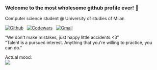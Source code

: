 ### Welcome to the most wholesome github profile ever! 👋

Computer science student @ University of studies of Milan

[![Github](https://img.shields.io/badge/-Github-000?style=flat&logo=Github&logoColor=white)](https://github.com/Synlocker) &nbsp;
[![Codewars](https://img.shields.io/badge/-Codewars-900?style=flat&logo=Codewars&logoColor=black)](https://www.codewars.com/users/SynLocker) &nbsp;
[![Gmail](https://img.shields.io/badge/-Gmail-c14438?style=flat&logo=Gmail&logoColor=white)](mailto:matteo.prezioso97@gmail.com) &nbsp;



“We don't make mistakes, just happy little accidents <3”
<br>
“Talent is a pursued interest. Anything that you're willing to practice, you can do.” 

Actual mood:
<br>
<img  src="https://i.imgflip.com/4/45l6hf.jpg" style="max-width:20%; max-height:20%"/>

<!--
**SynLocker/synlocker** is a ✨ _special_ ✨ repository because its `README.md` (this file) appears on your GitHub profile.

Here are some ideas to get you started:

- 🔭 I’m currently working on ...
- 🌱 I’m currently learning ...
- 👯 I’m looking to collaborate on ...
- 🤔 I’m looking for help with ...
- 💬 Ask me about ...
- 📫 How to reach me: ...
- 😄 Pronouns: ...
- ⚡ Fun fact: ...
-->
